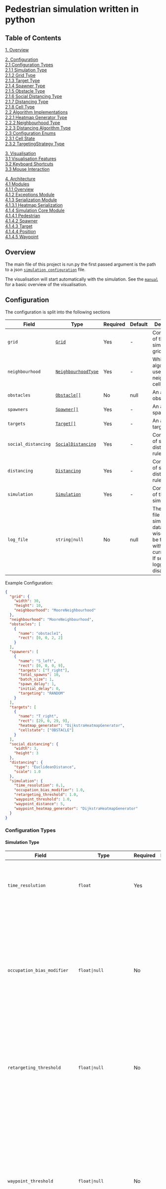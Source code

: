 # Pedestrian simulation written in python

## Table of Contents



[1. Overview](#overview) 

[2. Configuration](#section/configuration) \
[2.1 Configuration Types](#configuration/types) \
[2.1.1 Simulation Type](#configuration/types) \
[2.1.2 Grid Type](#configuration/types/grid-type) \
[2.1.3 Target Type](#configuration/types/target-type) \
[2.1.4 Spawner Type](#configuration/types/spawner-type) \
[2.1.5 Obstacle Type](#configuration/types/obstacle-type) \
[2.1.6 Social Distancing Type](#configuration/types/social-distancing-type) \
[2.1.7 Distancing Type](#configuration/types/distancing-type) \
[2.1.8 Cell Type](#configuration/types/cell-type) \
[2.2 Algorithm Implementations](#configuration/implementations) \
[2.2.1 Heatmap Generator Type](#configuration/implementations/heatmap-generator-type) \
[2.2.2 Neighbourhood Type](#configuration/implementations/neighbourhood-type) \
[2.2.3 Distancing Algorithm Type](#configuration/implementations/distancing-algorithm-type) \
[2.3 Configuration Enums](#configuration/enums) \
[2.3.1 Cell State](#configuration/enums/cell-state) \
[2.3.2 TargetingStrategy Type](#configuration/enums/targeting-type) 

[3. Visualisation](#section/visualisation) \
[3.1 Visualisation Features](#visualisation/features) \
[3.2 Keyboard Shortcuts](#visualisation/keyboard-shortcuts) \
[3.3 Mouse Interaction](#visualisation/mouse-interaction) 

[4. Architecture](#architecture) \
[4.1 Modules](#architecture/modules) \
[4.1.1 Overview](#architecture/overview) \
[4.1.2 Exceptions Module](#architecture/exceptions) \
[4.1.3 Serialization Module](#architecture/serialization) \
[4.1.3.1 Heatmap Serialization](#architecture/serialization/heatmap) \
[4.1.4 Simulation Core Module](#architecture/simulation/core) \
[4.1.4.1 Pedestrian](#architecture/simulation/core/pedestrian) \
[4.1.4.2 Spawner](#architecture/simulation/core/spawner) \
[4.1.4.3 Target](#architecture/simulation/core/target) \
[4.1.4.4 Position](#architecture/simulation/core/position) \
[4.1.4.5 Waypoint](#architecture/simulation/core/waypoint) 



<h2 id="overview"> Overview</h2>

The main file of this project is run.py the first passed argument is the path to a json [
`simulation configuration`](#section/configuration) file.

The visualisation will start automatically with the simulation. See the [`manual`](#section/visualisation) for a basic
overview of the visualisation.

<h2 id="section/configuration"> Configuration</h2>

The configuration is split into the following sections

| Field               | Type                                                        | Required | Default | Description                                                                                                                                 |
|---------------------|-------------------------------------------------------------|----------|---------|---------------------------------------------------------------------------------------------------------------------------------------------|
| `grid`              | [`Grid`](#configuration/types/grid-type)                          | Yes      | -       | Configuration of the simulation grid                                                                                                        |
| `neighbourhood`     | [`NeighbourhoodType`](#configuration/implementations/neighbourhood-type)    | Yes      | -       | Which algorithm to use to get neighbouring cells                                                                                            |
| `obstacles`         | [`Obstacle[]`](#configuration/types/obstacle-type)                | No       | null    | An array of obstacles                                                                                                                       |
| `spawners`          | [`Spawner[]`](#configuration/types/spawner-type)                  | Yes      | -       | An array of spawners                                                                                                                        |
| `targets`           | [`Target[]`](#configuration/types/target-type)                    | Yes      | -       | An array of target cells                                                                                                                    |
| `social_distancing` | [`SocialDistancing`](#configuration/types/social-distancing-type) | Yes      | -       | Configuration of social distancing rules                                                                                                    |
| `distancing`        | [`Distancing`](#configuration/types/distancing-type)              | Yes      | -       | Configuration of social distancing rules                                                                                                    |
| `simulation`        | [`Simulation`](#configuration/types/simulation-type)              | Yes      | -       | Configuration of the simulation                                                                                                             |
| `log_file`          | `string\|null`                                              | No       | null    | The path to a file to log the simulation data step-wise. `{0}` will be formated with the current date. If set to `null` logging is disabled |

Example Configuration:

```json
{
  "grid": {
    "width": 30,
    "height": 10,
    "neighbourhood": "MooreNeighbourhood"
  },
  "neighbourhood": "MooreNeighbourhood",
  "obstacles": [
    {
      "name": "obstacle1",
      "rect": [0, 0, 2, 2]
    }
  ],
  "spawners": [
    {
      "name": "S_left",
      "rect": [0, 0, 0, 9],
      "targets": ["T_right"],
      "total_spawns": 10,
      "batch_size": 1,
      "spawn_delay": 1,
      "initial_delay": 0,
      "targeting": "RANDOM"
    }
  ],
  "targets": [
    {
      "name": "T_right",
      "rect": [29, 0, 29, 9],
      "heatmap_generator": "DijkstraHeatmapGenerator",
      "cellstate": ["OBSTACLE"]
    }
  ],
  "social_distancing": {
    "width": 3,
    "height": 3
  },
  "distancing": {
    "type": "EuclideanDistance",
    "scale": 1.0
  },
  "simulation": {
    "time_resolution": 0.1,
    "occupation_bias_modifier": 1.0,
    "retargeting_threshold": 1.0,
    "waypoint_threshold": 1.0,
    "waypoint_distance": 5,
    "waypoint_heatmap_generator": "DijkstraHeatmapGenerator"
  }
}
```

<h3 id="configuration/types">Configuration Types</h3>

<h4 id="configuration/types/simulation-type">Simulation Type</h4>

| Field                        | Type                                                            | Required | Default | Description                                                                                                                                                                                                               |
|------------------------------|-----------------------------------------------------------------|----------|---------|---------------------------------------------------------------------------------------------------------------------------------------------------------------------------------------------------------------------------|
| `time_resolution`            | `float`                                                         | Yes      | -       | The minimum amount of time between simulation steps in seconds                                                                                                                                                            |
| `occupation_bias_modifier`   | `float\|null`                                                   | No       | 1.0     | A factor which is multiplied with the occupation bias of a cell higher values mean the cell is less favourable as a next target. If set to `null` pedestrians cannot target cells which are `OCCUPIED`                    |
| `retargeting_threshold`      | `float\|null`                                                   | No       | -1.0    | The threshold in virtual moved meters at which a pedestrian will retarget to another cell which is not occupied                                                                                                           |
| `waypoint_threshold`         | `float\|null`                                                   | No       | -       | The threshold in virtual moved meters at which a pedestrian will retarget to a waypoint. Waypoints are a cheaper alternative to recalculating the target heatmap each simulation tick. Set to `null` to disable Waypoints |
| `waypoint_distance`          | `int`                                                           | No*      | -       | The depth for pathfinding to select a waypoint                                                                                                                                                                            |
| `waypoint_heatmap_generator` | [`HeatmapGeneratorType`](#configuration/implementations/heatmap-generator-type) | No*      | -       | The type of heatmap generator to use for pathfinding to a waypoint, cellstate will be set to `[OBSTACLE]`                                                                                                                 |

*Only if `waypoint_threshold` is set

Example Simulation Configuration:
```json
{
  "time_resolution": 0.1,
  "occupation_bias_modifier": 1.0,
  "retargeting_threshold": 1.0,
  "waypoint_threshold": 1.0,
  "waypoint_distance": 5,
  "waypoint_heatmap_generator": "DijkstraHeatmapGenerator"
}
```

<h4 id="configuration/types/grid-type">Grid Type</h4>

| Field           | Type                                                     | Required | Default | Description                                      |
|-----------------|----------------------------------------------------------|----------|---------|--------------------------------------------------|
| `width`         | `int`                                                    | Yes      | -       | The width of the simulation grid                 |
| `height`        | `int`                                                    | Yes      | -       | The height of the simulation grid                |
| `neighbourhood` | [`NeighbourhoodType`](#configuration/implementations/neighbourhood-type) | Yes      | -       | Which algorithm to use to get neighbouring cells |

<h4 id="configuration/types/target-type">Target Type</h4>

| Field               | Type                                                            | Required | Default      | Description                                                                                                                                                                                                                           |
|---------------------|-----------------------------------------------------------------|----------|--------------|---------------------------------------------------------------------------------------------------------------------------------------------------------------------------------------------------------------------------------------|
| `name`              | `string`                                                        | Yes      | -            | A unique name of the target                                                                                                                                                                                                           |
| `rect`              | `int[]`                                                         | No*      | -            | An array with exactly 4 entries `[x1, y1, x2, y2]` which spans an rectangle betwen `(x1, y1)` and `(x2, y2)`                                                                                                                          |
| `cells`             | [`Cell[]`](#configuration/types/cell-type)                            | No*      | -            | An array of cells that are part of the obstacle. Each cell is represented by a single integer.                                                                                                                                        |
| `cellstate`         | [`CellState[]`](#configuration/enums/cell-state)                      | No       | `[OBSTACLE]` | A list of [`CellState`](#configuration/enums/cell-state) which are considered blocked by the pathfinding algorithm. Pathfinding only gets updated each simulation step if any of the [`CellState`](#configuration/enums/cell-state) is not static |
| `heatmap_generator` | [`HeatmapGeneratorType`](#configuration/implementations/heatmap-generator-type) | Yes      | -            | The type of heatmap generator to use for pathfinding for this target                                                                                                                                                                  |

*either `rect` or `cells` must be present

Example Target Configuration with `rect`:

```json
{
  "name": "T_right",
  "rect": [29, 0, 29, 9],
  "heatmap_generator": "DijkstraHeatmapGenerator",
  "cellstate": ["OBSTACLE"]
}
```

<h4 id="configuration/types/spawner-type">Spawner Type</h4>

| Field           | Type                                             | Required | Default  | Description                                                                                                  |
|-----------------|--------------------------------------------------|----------|----------|--------------------------------------------------------------------------------------------------------------|
| `name`          | `string`                                         | Yes      | -        | A unique name of the spawner                                                                                 |
| `rect`          | `int[]`                                          | No*      | -        | An array with exactly 4 entries `[x1, y1, x2, y2]` which spans an rectangle betwen `(x1, y1)` and `(x2, y2)` |
| `cells`         | [`Cell[]`](#configuration/types/cell-type)             | No*      | -        | An array of cells that are part of the obstacle. Each cell is represented by a single integer.               |
| `targets`       | `str[]`                                          | Yes      | -        | An array of target names that the pedestrians spawned by this spawner can walk to                            |
| `total_spawns`  | `int\|null`                                      | Yes      | -        | The total number of pedestrians to spawn. Use `null` for unlimited spawning                                  |
| `batch_size`    | `int`                                            | Yes      | -        | The maximum amount of pedestrians to spawn in each spawn attempt                                             |
| `spawn_delay`   | `float`                                          | Yes      | -        | The delay in seconds between each spawn attempt                                                              |
| `initial_delay` | `float`                                          | Yes      | -        | The delay in seconds before the first spawn attempt after the simulation started                             |
| `targeting`     | [`TargetingType`](#configuration/enums/targeting-type) | No       | `RANDOM` | How to pick a target for a newly spawned pedestrian                                                          |

*either `rect` or `cells` must be present

Example Spawner Configuration with `rect`:

```json
{
  "name": "S_left",
  "rect": [0, 0, 0, 9],
  "targets": ["T_right"],
  "total_spawns": 10,
  "batch_size": 1,
  "spawn_delay": 1,
  "initial_delay": 0,
  "targeting": "RANDOM"
}
```

<h4 id="configuration/types/obstacle-type">Obstacle Type</h4>

| Field   | Type                                 | Required | Default | Description                                                                                                  |
|---------|--------------------------------------|----------|---------|--------------------------------------------------------------------------------------------------------------|
| `name`  | `string`                             | Yes      | -       | A unique name of the obstacle                                                                                |
| `rect`  | `int[]`                              | No*      | -       | An array with exactly 4 entries `[x1, y1, x2, y2]` which spans an rectangle betwen `(x1, y1)` and `(x2, y2)` |
| `cells` | [`Cell[]`](#configuration/types/cell-type) | No*      | -       | An array of cells that are part of the obstacle. Each cell is represented by a single integer.               |

*either `rect` or `cells` must be present

Example Obstacle Configuration with `rect`:

```json
{
  "name": "obstacle1",
  "rect": [0, 0, 2, 2]
}
```

Example Obstacle Configuration with `cells`:

```json
{
  "name": "obstacle1",
  "cells": [[0, 0], [1, 0], [2, 0], [0, 1], [2, 1], [0, 2], [1, 2], [2, 2]]
}
```

<h4 id="configuration/types/social-distancing-type">Social Distancing Type</h4>

| Field    | Type  | Required | Default | Description                              |
|----------|-------|----------|---------|------------------------------------------|
| `width`  | `int` | Yes      | -       | The width for social distancing formula  |
| `height` | `int` | Yes      | -       | The height for social distancing formula |

Example Social Distancing Configuration:

```json
{
  "width": 3,
  "height": 3
}
```

The social distancing formula is defined as follows:
$$
\begin{cases}
\text{repulsion} = height * \exp{\frac{1}{(\text{distance}/{width})^2 - 1}} & \text{if |distance|} < width \\
\text{repulsion} = 0 & \text{otherwise}
\end{cases}
$$

<h4 id="configuration/types/distancing-type">Distancing Type</h4>

| Field   | Type                                                         | Required | Default | Description                                  |
|---------|--------------------------------------------------------------|----------|---------|----------------------------------------------|
| `type`  | [`DistancingType`](#configuration/implementations/distancing-algorithm-type) | Yes      | -       | The type of social distancing to apply       |
| `scale` | `float`                                                      | Yes      | -       | The distance in meters of two adjacent cells |

Example Distancing Configuration:

```json
{
  "type": "EuclideanDistance",
  "scale": 1.0
}
```

<h4 id="configuration/types/cell-type">Cell Type</h4>
A cell is an `int[]` with exactly 2 entries `[x, y]` which represent the zero based x and y coordinates of the cell on
the grid. `[0, 0]` is the top left corner of the grid.

| Index | Type  | Required | Default | Description                    |
|-------|-------|----------|---------|--------------------------------|
| `[0]` | `int` | Yes      | -       | The `x` coordinate of the cell |
| `[1]` | `int` | Yes      | -       | The `y` coordinate of the cell |

<h3 id="configuration/implementations">Algorithm Implementations</h3>

Different implementations of algorithms needed in the simulation can be selected by the following names:

<h4 id="configuration/implementations/heatmap-generator-type">Heatmap Generator Type</h4>

| Name                           | Description                                              |
|--------------------------------|----------------------------------------------------------|
| `DijkstraHeatmapGenerator`     | Use Dijkstra's algorithm to generate the heatmap.        |
| `FastMarchingHeatmapGenerator` | Use the Fast Marching algorithm to generate the heatmap. |

<h4 id="configuration/implementations/neighbourhood-type">Neighbourhood Type</h4>

| Name                   | Description                                           |
|------------------------|-------------------------------------------------------|
| `NeumannNeighbourhood` | The four cells directly adjacent to the current cell  |
| `MooreNeighbourhood`   | The eight cells directly adjacent to the current cell |

<h4 id="configuration/implementations/distancing-algorithm-type">Distancing Algorithm Type</h4>

| Name                | Description                              |
|---------------------|------------------------------------------|
| `EuclideanDistance` | The Euclidean distance between two cells |
| `TaxiDistance`      | The Manhattan distance between two cells |

### Configuration Enums
<h3 id="configuration/enums">Configuration Enums</h3>

Different enums are used throughout the configuration to select from a predefined set of values.

<h4 id="configuration/enums/cell-state">Cell State</h4>

| Name       | Is Static | Description                                     |
|------------|-----------|-------------------------------------------------|
| `FREE`     | Yes       | The cell is free to walk on.                    |
| `OBSTACLE` | Yes       | The cell is blocked by an obstacle.             |
| `OCCUPIED` | No        | The cell is currently occupied by a pedestrian. |     

<h4 id="configuration/enums/targeting-type">TargetingStrategy Type</h4>

| Name       | Description                                                                                                            |
|------------|------------------------------------------------------------------------------------------------------------------------|
| `RANDOM`   | Pick a random target from the `targets` array                                                                          |
| `CLOSEST`  | Pick the target that is closest to the spawner. If multiple targets are equally close, pick the first one in the list  |
| `FURTHEST` | Pick the target that is furthest from the spawner. If multiple targets are equally far, pick the first one in the list |

<h2 id="section/visualisation"> Visualisation </h2>

The visualisation runs in realtime and consists of different toggable layers called [
`features`](#visualisation/features). Additionally to the buttons on the top of the window, the following keyboard
shortcuts are available as well:

<h3 id="visualisation/features">Visualisation Features</h3>

| Name            | Z-Index* | Description                                                                                                                                                                     |
|-----------------|----------|---------------------------------------------------------------------------------------------------------------------------------------------------------------------------------|
| `TargetHeatmap` | 0        | Renders the heatmap of the selected target and social distancing heatmap                                                                                                        |
| `Spawner`       | 1        | Renders the spawners and their spawn cells                                                                                                                                      |
| `Target`        | 2        | Renders the target cells and their target cells                                                                                                                                 |
| `Grid`          | 3        | Renders the base grid, obstacles and grid lines                                                                                                                                 |
| `Path`          | 4        | Renders the path of the selected pedestrian                                                                                                                                     | 
| `Waypoint`      | 5        | Renders all waypoints and a line connecting them to their associated pedestrian                                                                                                 |
| `Pedestrian`    | 6        | Renders all pedestrians, their headed direction, their target cell and information. Inner color is the same as its spawners color and outline has the same color as it's target |
| `Info`          | 7        | Renders the current simulation time, step count, current fps and the amount of pedestrians in the grid                                                                          |

*Order of the rendering, lower layers are rendered first meaning they can get covered by higher layers

<h3 id="visualisation/keyboard-shortcuts">Keyboard Shortcuts</h3>

| Combination   | Description                                                                                          |
|---------------|------------------------------------------------------------------------------------------------------|
| `h`           | Toggle the heatmap visualisation feature                                                             |
| `s`           | Toggle the spawner visualisation feature                                                             |
| `t`           | Toggle the target visualisation feature                                                              |
| `g`           | Toggle the grid visualisation feature                                                                |
| `p`           | Toggle the pedestrian visualisation feature                                                          |
| `i`           | Toggle the info visualisation feature                                                                |
| `d`           | Toggle social distancing rendering in heatmap visualisation feature                                  |
| `r`           | Toggle the path visualisation feature                                                                |
| `l`           | Toggle rendering of the grid lines in the grid visualisation feature                                 |
| `w`           | Toggle rendering of the waypoints visualisation feature                                              |
| `n`           | Toggle rendering of object names in all visualisation feature                                        |
| `p` + `SHIFT` | Toggle rendering of pedestrian detail text in pedestrian visualisation feature                       |
| `p` + `CTRL`  | Toggle rendering of line pointing to the pedestrians target cell in pedestrian visualisation feature |
| `w` + `SHIFT` | Toggle rendering of line between pedestrian and it's waypoint in pedestrian visualisation feature    |
| `Space`       | Toggle running of the simulation                                                                     |
| `Arrow Up`    | Select previous pedestrian path in pedestrian visualisation feature                                  |
| `Arrow Down`  | Select next pedestrian path in pedestrian visualisation feature                                      |
| `Arrow Left`  | Select previous target in heatmap visualisation feature                                              |
| `Arrow Right` | Select next target in heatmap visualisation feature                                                  |

<h3 id="visualisation/mouse-interaction">Mouse Interaction</h3>

| Action       | Target     | Description                                                                      |
|--------------|------------|----------------------------------------------------------------------------------|
| `Left Click` | Pedestrian | Select the pedestrian and show it's path in the pedestrian visualisation feature |
| `Left Click` | Target     | Select the target and show it's heatmap in the heatmap visualisation feature     |

## Architecture

The architecture is divided into different [`modules`](#architecture/modules), each module is responsible for a specific
aspect of the
simulation.

<h3 id="architecture/modules">Modules</h3>

| Path                                                | Description                                                                                                                         |
|-----------------------------------------------------|-------------------------------------------------------------------------------------------------------------------------------------|
| [`exceptions`](#architecture/exceptions)            | Contains custom exceptions for the simulation                                                                                       |
| [`serialization`](#architecture/serialization)      | Contains the interfaces and logic for serializing and deserializing the states of simulation objects for logging                    |
| [ `simulation/core`](#architecture/simulation/core) | Contains the core simulation logic, such as the simulation loop, pedestrian movement and pathfinding as well as the core components |
| `simulation/heatmaps`                               | Contains the heatmap generation logic, such as Dijkstra's algorithm and the Fast Marching algorithm                                 |
| `simulation/heatmaps/distancing`                    | Contains different algorithms for distance calculation between two cells                                                            |
| `simulation/neighbourhood`                          | Contains different algorithms for getting neighbouring cells                                                                        |
| `simulation_config`                                 | Contains the logic for parsing the simulation configuration from a json file                                                        |
| `visualisation`                                     | Contains the logic for the visualisation of the simulation                                                                          |
| `visualisation/features`                            | Contains the different visualisation features and their logic                                                                       |
| `utils`                                             | Contains utility functions used throughout the simulation                                                                           |

<h4 id="architecture/overview">Overview over all classes and their inheritance</h4>

<img src=".docs/module_class_overview.png" alt="Class Diagram" width="100%"/>

<h4 id="architecture/exceptions">Exceptions Module</h4>

This module contains `SimulationError` and an enum of applicable error codes.

| File                       | Description                                                  |
|----------------------------|--------------------------------------------------------------|
| `simulation_error.py`      | Contains the `SimulationError` class                         |
| `simulation_error_code.py` | Contains the `SimulationErrorCode` enum with all error codes |

The `SimulationError` class is a custom exception class that takes an error code and a dictionary as context. The error
message is derived from the error code and the context is used to enrich the error message with additional information.

<h4 id="architecture/serialization">Serialization Module</h4>

| File              | Description                                                                                       |
|-------------------|---------------------------------------------------------------------------------------------------|
| `serializer.py`   | Contains the logic for serializing and deserializing the states of simulation objects for logging |
| `serializable.py` | Contains the abstract base class for objects that can be serialized and deserialized              |

Serialization is done by inheriting the `Serializable` base class and implementing the `get_serialization_data` and
`get_identifier` methods. The `Serializer` class can then be used to serialize and deserialize the objects.
`get_serialization_data` should return a dictionary with string key and value which is either a `primitive`, an `array`
or a `Serializable` with the data that should be serialized and `get_identifier` should return a unique identifier for
the object.
This dictionary is then traversed recursively and all `Serializable` objects are replaced with the result of their
`get_serialization_data` method.

<h5 id="architecture/serialization/heatmap">Heatmap Serialization</h5>

Heatmaps are serialized as binary data and afterward encoded in base64 to save space in the log file.
The 2D heatmap is indexed as a 1D array, the index of the 1D array is calculated as `y * width + x`.

| Field  | Offset | Size                      | Type      | Endianess | Description               |
|--------|--------|---------------------------|-----------|-----------|---------------------------|
| width  | 0x00   | 0x04                      | uint32    | little    | The width of the heatmap  |
| height | 0x04   | 0x04                      | uint32    | little    | The height of the heatmap |
| data   | 0x08   | 0x08 * `width` * `height` | float64[] | little    | The heatmap data          |

<h4 id="architecture/simulation/core">Simulation Core Module</h4>

This module contains the core simulation logic, such as the simulation loop and core classes

| File                                                        | Description                                                                                                                                                                                                                                                                |
|-------------------------------------------------------------|----------------------------------------------------------------------------------------------------------------------------------------------------------------------------------------------------------------------------------------------------------------------------|
| `cell.py`                                                   | Contains the `Cell` class which represents a cell on the grid                                                                                                                                                                                                              |
| `cell_state.py`                                             | Contains the `CellState` enum which represents the state of a cell on the grid                                                                                                                                                                                             |
| `grid_base.py`                                              | Contains the `GridBase[T]` class which is an abstract base class for all 2D grids. It contains logic to index the internal 1D array and to check if something is in bounds                                                                                                 |
| [`pedestrian.py`](#architecture/simulation/core/pedestrian) | Contains the `Pedestrian` class which contains fields and logic to handle pedestrians                                                                                                                                                                                      |
| `position.py`                                               | Contains the abstract `Position` class which is inherited by anything which has a position on the simulation grid. Also offers methods to compare different implementations of `Position` only by `x` and `y` coordinate                                                   |
| `simulation.py`                                             | Contains the `Simulation` class which represents the complete simulation and core loop of the simulation                                                                                                                                                                   |
| `spawner.py`                                                | Contains the `Spawner` class which handles the logic for [`Pedestrian`](#architecture/simulation/core/pedestrian) creation                                                                                                                                                 |
| `target.py`                                                 | Contains the `Target` class which represents a target a [`Pedestrian`](#architecture/simulation/core/pedestrian) can walk to and exit the simulation. This class contains all cells which belong to the target and handles the generation of it's navigation heatmap       |
| `targeting_strategy`                                        | Contains the [`TargetingStrategy`](#configuration/enums/targeting-type) enum                                                                                                                                                                                                     |
| `waypoint.py`                                               | Contains the `Waypoint` class which represents a waypoint a [`Pedestrian`](#architecture/simulation/core/pedestrian) can walk to and exit the simulation. This class contains the cell where the waypoint is located and handles the generation of it's navigation heatmap |

<h5 id="architecture/simulation/core/pedestrian">Pedestrian</h5>

The [`Pedestrian`](#architecture/simulation/core/pedestrian) class handles the tracking of a single pedestrians.
Pedestrians have an `update` method which should be called every simulation tick. The `can_move` method checks if the
pedestrian can move to it's current target cell including bookkeeping of the moved distance to handle different walking
speeds. Once a pedestrian `can_move` returns `True` the `move` method to update the pedestrians state, the cell has to
be updated by the simulation itself since the pedestrian only modifies it's own state. Bookkeeping of movement speed
works by calculating the distance to it's target cell and storing it in `_current_distance`. Every update the
`time_delta` is multiplied by the pedestrians `_current_speed` and subtracted from `_current_distance`. Once
`_current_distance` reaches 0 the pedestrian can move upon it's target cell if the cell is free. `_current_distance` can
become negative to signal for how long a pedestrian has been stuck. Pedestrians are updated in order of their
`_current_distance` where the ones with the lowest value get updated first

<h5 id="architecture/simulation/core/spawner">Spawner</h5>

The [`Spawner`](#architecture/simulation/core/spawner) class handles the spawning of pedestrians. The `update` method
should be called every simulation tick. It yields a list of newly created pedestrians which have to be added to the
simulation. It also chooses a target for the pedestrian and it's optimal walking speed by sampling from
a [normal distribution](#architecture/utils/clipped_normal_distribution) with mean 1.34 m/s and standard deviation 0.26
m/s. It's value is taken absolutely (to prevent negative speeds) and clipped to a range between 0.69 and 2.45 as
suggested
by [Similar Normal Distribution of Pedestrian Speeds at Signalized Intersection Crosswalks](https://ieeexplore.ieee.org/document/6977742).
Spawning happens in batches where the size is the minimum of `batch_size` and the count of free spawn cells.

<h5 id="architecture/simulation/core/target">Target</h5>

The [`Target`](#architecture/simulation/core/target) class handles the generation of the navigation heatmap for the
target. The heatmap is generated by the selected [`HeatmapGenerator`](#configuration/implementations/heatmap-generator-type) and is
updated either at the beginning of the simulation or every simulation tick if it also considers [
`OCCUPIED`](#configuration/enums/cell-state) as blocked. The heatmap is used by the pedestrians to find the shortest path to
the target. The target also contains the cells and a method `is_inside_target` to check if a [
`Position`](#architecture/simulation/core/position) is inside of one of the target's cells.

<h5 id="architecture/simulation/core/position">Position</h5>

The [`Position`](#architecture/simulation/core/position) class is an abstract base class which is inherited by anything
which has a position on the simulation grid. It contains the `x` and `y` coordinates and a `pos_equals` method to
compare different implementations of `Position` only by `x` and `y` coordinate.

<h5 id="architecture/simulation/core/waypoint">Waypoint</h5>

The [`Waypoint`](#architecture/simulation/core/waypoint) class handles the generation of the navigation heatmap for the
waypoint. The heatmap is generated by the selected [`HeatmapGenerator`](#configuration/implementations/heatmap-generator-type) and is
updated either at the beginning of the simulation or every simulation tick if it also considers [
`OCCUPIED`](#configuration/enums/cell-state) as blocked. The waypoint is used by the pedestrians to find the shortest path to
the waypoint. The waypoint also contains the cell and a method `is_inside_waypoint` to check if a [
`Position`](#architecture/simulation/core/position) is inside of the waypoint's cell. A waypoint is only created when
the simulations `waypoint_threshold` is set and the pedestrian couldn't move for longer than the threshold. A [
`Waypoint`](#architecture/simulation/core/waypoint) is a cheaper alternative to updating the navigation heatmaps of each
target each ticks in respect of all pedestrians. It works by generating a Heatmap with djisktras algorithm with respect
to all pedestrians. It then pathfinds for a given depth (`waypoint_distance`) starting at the pedestrians current
location towards it's target. Once a pedestrian has a set [`Waypoint`](#architecture/simulation/core/waypoint) it will
first walk to it's waypoint before continuing to it's original target. Waypoints mainly should prevent pedestrians
getting stuck in narrow corridors.

